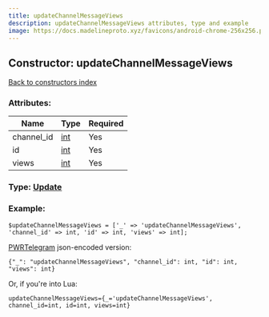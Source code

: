 ```yaml
---
title: updateChannelMessageViews
description: updateChannelMessageViews attributes, type and example
image: https://docs.madelineproto.xyz/favicons/android-chrome-256x256.png
---
```

## Constructor: updateChannelMessageViews  
[Back to constructors index](index.md)



### Attributes:

| Name     |    Type       | Required |
|----------|---------------|----------|
|channel\_id|[int](../types/int.md) | Yes|
|id|[int](../types/int.md) | Yes|
|views|[int](../types/int.md) | Yes|



### Type: [Update](../types/Update.md)


### Example:

```
$updateChannelMessageViews = ['_' => 'updateChannelMessageViews', 'channel_id' => int, 'id' => int, 'views' => int];
```  

[PWRTelegram](https://pwrtelegram.xyz) json-encoded version:

```
{"_": "updateChannelMessageViews", "channel_id": int, "id": int, "views": int}
```


Or, if you're into Lua:  


```
updateChannelMessageViews={_='updateChannelMessageViews', channel_id=int, id=int, views=int}

```


